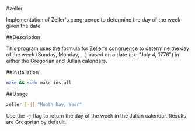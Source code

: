 #zeller

Implementation of Zeller's congruence to determine the day of the week given the date

##Description

This program uses the formula for [Zeller's congruence](http://en.wikipedia.org/wiki/Zeller's_congruence) to determine the day of the week (Sunday, Monday, ...) based on a date (ex: "July 4, 1776") in either the Gregorian and Julian calendars.

##Installation

```bash
make && sudo make install
```

##Usage

```bash
zeller [-j] "Month Day, Year"
```

Use the `-j` flag to return the day of the week in the Julian calendar. Results are Gregorian by default.
